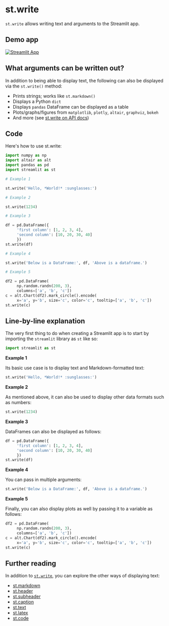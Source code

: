 # st.write

`st.write` allows writing text and arguments to the Streamlit app.

## Demo app

[![Streamlit App](https://static.streamlit.io/badges/streamlit_badge_black_white.svg)](https://share.streamlit.io/dataprofessor/st.write/)

## What arguments can be written out?

In addition to being able to display text, the following can also be displayed via the `st.write()` method:
- Prints strings; works like `st.markdown()`
- Displays a Python `dict`
- Displays `pandas` DataFrame can be displayed as a table
- Plots/graphs/figures from `matplotlib`, `plotly`, `altair`, `graphviz`, `bokeh`
- And more (see [st.write on API docs](https://docs.streamlit.io/library/api-reference/write-magic/st.write))

## Code
Here's how to use st.write:
```python
import numpy as np
import altair as alt
import pandas as pd
import streamlit as st

# Example 1

st.write('Hello, *World!* :sunglasses:')

# Example 2

st.write(1234)

# Example 3

df = pd.DataFrame({
     'first column': [1, 2, 3, 4],
     'second column': [10, 20, 30, 40]
     })
st.write(df)

# Example 4

st.write('Below is a DataFrame:', df, 'Above is a dataframe.')

# Example 5

df2 = pd.DataFrame(
     np.random.randn(200, 3),
     columns=['a', 'b', 'c'])
c = alt.Chart(df2).mark_circle().encode(
     x='a', y='b', size='c', color='c', tooltip=['a', 'b', 'c'])
st.write(c)
```

## Line-by-line explanation
The very first thing to do when creating a Streamlit app is to start by importing the `streamlit` library as `st` like so:
```python
import streamlit as st
```

**Example 1**

Its basic use case is to display text and Markdown-formatted text:
```python
st.write('Hello, *World!* :sunglasses:')
```

**Example 2**

As mentioned above, it can also be used to display other data formats such as numbers:
```python
st.write(1234)
```

**Example 3**

DataFrames can also be displayed as follows:
```python
df = pd.DataFrame({
     'first column': [1, 2, 3, 4],
     'second column': [10, 20, 30, 40]
     })
st.write(df)
```

**Example 4**

You can pass in multiple arguments:
```python
st.write('Below is a DataFrame:', df, 'Above is a dataframe.')
```

**Example 5**

Finally, you can also display plots as well by passing it to a variable as follows:
```python
df2 = pd.DataFrame(
     np.random.randn(200, 3),
     columns=['a', 'b', 'c'])
c = alt.Chart(df2).mark_circle().encode(
     x='a', y='b', size='c', color='c', tooltip=['a', 'b', 'c'])
st.write(c)
```

## Further reading
In addition to [`st.write`](https://docs.streamlit.io/library/api-reference/write-magic/st.write), you can explore the other ways of displaying text:
- [st.markdown](https://docs.streamlit.io/library/api-reference/text/st.markdown)
- [st.header](https://docs.streamlit.io/library/api-reference/text/st.header)
- [st.subheader](https://docs.streamlit.io/library/api-reference/text/st.subheader)
- [st.caption](https://docs.streamlit.io/library/api-reference/text/st.caption)
- [st.text](https://docs.streamlit.io/library/api-reference/text/st.text)
- [st.latex](https://docs.streamlit.io/library/api-reference/text/st.latex)
- [st.code](https://docs.streamlit.io/library/api-reference/text/st.code)
